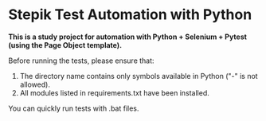 # Stepik Test Automation with Python

**This is a study project for automation with Python + Selenium + Pytest (using the Page Object template).**

Before running the tests, please ensure that:
1. The directory name contains only symbols available in Python ("-" is not allowed).
2. All modules listed in requirements.txt have been installed.

You can quickly run tests with .bat files.

